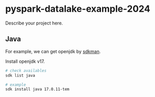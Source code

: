 # pyspark-datalake-example-2024

Describe your project here.

## Java

For example, we can get openjdk by [sdkman](https://sdkman.io/install).

Install openjdk v17.

```sh
# check availables
sdk list java

# example
sdk install java 17.0.11-tem
```
